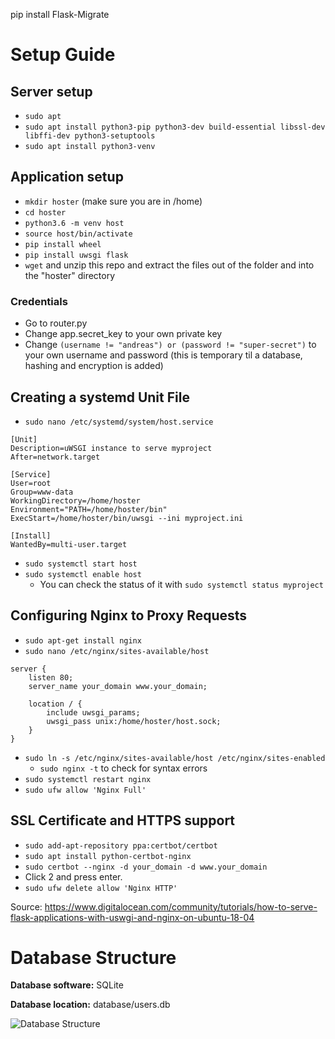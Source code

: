 pip install Flask-Migrate

# Setup Guide
## Server setup
* ```sudo apt ```
* ```sudo apt install python3-pip python3-dev build-essential libssl-dev libffi-dev python3-setuptools```
* ```sudo apt install python3-venv```

## Application setup
* ```mkdir hoster``` (make sure you are in /home)
* ```cd hoster```
* ```python3.6 -m venv host```
* ```source host/bin/activate```
* ```pip install wheel```
* ```pip install uwsgi flask```
* ```wget``` and unzip this repo and extract the files out of the folder and into the "hoster" directory

### Credentials
* Go to router.py
* Change app.secret_key to your own private key
* Change ```(username != "andreas") or (password != "super-secret")``` to your own username and password (this is temporary til a database, hashing and encryption is added)

## Creating a systemd Unit File
* ```sudo nano /etc/systemd/system/host.service```
```
[Unit]
Description=uWSGI instance to serve myproject
After=network.target

[Service]
User=root
Group=www-data
WorkingDirectory=/home/hoster
Environment="PATH=/home/hoster/bin"
ExecStart=/home/hoster/bin/uwsgi --ini myproject.ini

[Install]
WantedBy=multi-user.target
```
* ```sudo systemctl start host```
* ```sudo systemctl enable host```
  * You can check the status of it with ```sudo systemctl status myproject```

## Configuring Nginx to Proxy Requests
* ```sudo apt-get install nginx```
* ```sudo nano /etc/nginx/sites-available/host```
```
server {
    listen 80;
    server_name your_domain www.your_domain;

    location / {
        include uwsgi_params;
        uwsgi_pass unix:/home/hoster/host.sock;
    }
}
```
* ```sudo ln -s /etc/nginx/sites-available/host /etc/nginx/sites-enabled```
  * ```sudo nginx -t``` to check for syntax errors
* ```sudo systemctl restart nginx```
* ```sudo ufw allow 'Nginx Full'```

## SSL Certificate and HTTPS support
* ```sudo add-apt-repository ppa:certbot/certbot```
* ```sudo apt install python-certbot-nginx```
* ```sudo certbot --nginx -d your_domain -d www.your_domain```
* Click 2 and press enter.
* ```sudo ufw delete allow 'Nginx HTTP'```

Source: https://www.digitalocean.com/community/tutorials/how-to-serve-flask-applications-with-uswgi-and-nginx-on-ubuntu-18-04

# Database Structure
**Database software:** SQLite

**Database location:** database/users.db

![Database Structure](https://raw.githubusercontent.com/andreasjj/ShareX-Custom-Uploader/master/readme/Database%20Structure.png)



